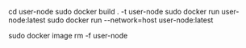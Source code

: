 cd user-node
sudo docker build . -t user-node
sudo docker run user-node:latest
sudo docker run --network=host user-node:latest

sudo docker image rm -f user-node
